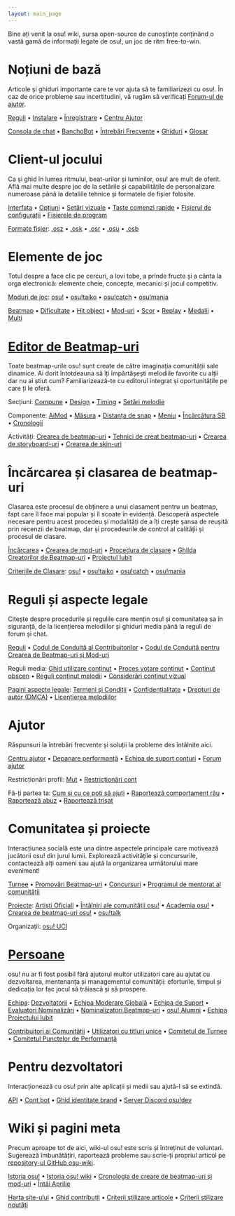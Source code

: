 ```yaml
---
layout: main_page
---
```


<div class="wiki-main-page__blurb">
Bine ați venit la osu! wiki, sursa open-source de cunoștințe conținând o vastă gamă de informații legate de osu!, un joc de ritm free-to-win.
</div>

<div class="wiki-main-page__panels">
<div class="wiki-main-page-panel wiki-main-page-panel--full">

# Noțiuni de bază

Articole și ghiduri importante care te vor ajuta să te familiarizezi cu osu!. În caz de orice probleme sau incertitudini, vă rugăm să verificați [Forum-ul de ajutor](https://osu.ppy.sh/forum/5).

[Reguli](/wiki/Rules) • [Instalare](/wiki/Client/Installation) • [Înregistrare](/wiki/Registration) • [Centru Ajutor](/wiki/Help_centre)

[Consola de chat](/wiki/Client/Interface/Chat_console) • [BanchoBot](/wiki/BanchoBot) • [Întrebări Frecvente](/wiki/FAQ) • [Ghiduri](/wiki/Guides) • [Glosar](/wiki/Glossary)

</div>
<div class="wiki-main-page-panel">

# Client-ul jocului

Ca și ghid în lumea ritmului, beat-urilor și luminilor, osu! are mult de oferit. Află mai multe despre joc de la setările și capabilitățile de personalizare numeroase până la detaliile tehnice și formatele de fișier folosite.

[Interfața](/wiki/Client/Interface) • [Opțiuni](/wiki/Client/Options) • [Setări vizuale](/wiki/Client/Interface/Visual_settings) • [Taste comenzi rapide](/wiki/Client/Keyboard_shortcuts) • [Fișierul de configurații](/wiki/Client/Program_files/User_configuration_file) • [Fișierele de program](/wiki/Client/Program_files)

[Formate fișier](/wiki/Client/File_formats): [.osz](/wiki/osu!_File_Formats/Osz_(file_format)) • [.osk](/wiki/osu!_File_Formats/Osk_(file_format)) • [.osr](/wiki/osu!_File_Formats/Osr_(file_format)) • [.osu](/wiki/osu!_File_Formats/Osu_(file_format)) • [.osb](/wiki/osu!_File_Formats/Osb_(file_format))

</div>
<div class="wiki-main-page-panel">

# Elemente de joc

Totul despre a face clic pe cercuri, a lovi tobe, a prinde fructe și a cânta la orga electronică: elemente cheie, concepte, mecanici și jocul competitiv.

[Moduri de joc](/wiki/Game_mode): [osu!](/wiki/Game_mode/osu!) • [osu!taiko](/wiki/Game_mode/osu!taiko) • [osu!catch](/wiki/Game_mode/osu!catch) • [osu!mania](/wiki/Game_mode/osu!mania)

[Beatmap](/wiki/Beatmap) • [Dificultate](/wiki/Beatmap/Difficulty) • [Hit object](/wiki/Hit_object) • [Mod-uri](/wiki/Game_modifier) • [Scor](/wiki/Gameplay/Score) • [Replay](/wiki/Gameplay/Replay) • [Medalii](/wiki/Medals) • [Multi](/wiki/Client/Interface/Multiplayer)

</div>
<div class="wiki-main-page-panel">

# [Editor de Beatmap-uri](/wiki/Client/Beatmap_editor)

Toate beatmap-urile osu! sunt create de către imaginația comunității sale dinamice. Ai dorit întotdeauna să îți împărtășești melodiile favorite cu alții dar nu ai știut cum? Familiarizează-te cu editorul integrat și oportunitățile pe care ți le oferă.

Secțiuni: [Compune](/wiki/Client/Beatmap_editor/Compose) • [Design](/wiki/Client/Beatmap_editor/Design) • [Timing](/wiki/Client/Beatmap_editor/Timing) • [Setări melodie](/wiki/Client/Beatmap_editor/Song_Setup)

Componente: [AiMod](/wiki/Client/Beatmap_editor/AiMod) • [Măsura](/wiki/Client/Beatmap_editor/Beat_Snap_Divisor) • [Distanța de snap](/wiki/Client/Beatmap_editor/Distance_snap) • [Meniu](/wiki/Client/Beatmap_editor/Menu) • [Încărcătura SB](/wiki/Client/Beatmap_editor/SB_Load) • [Cronologii](/wiki/Client/Beatmap_editor/Timelines)

Activități: [Crearea de beatmap-uri](/wiki/Beatmapping) • [Tehnici de creat beatmap-uri](/wiki/Mapping_techniques) • [Crearea de storyboard-uri](/wiki/Storyboard#storyboarding) • [Crearea de skin-uri](/wiki/Skinning)

</div>
<div class="wiki-main-page-panel">

# Încărcarea și clasarea de beatmap-uri

Clasarea este procesul de obținere a unui clasament pentru un beatmap, fapt care îl face mai popular și îl scoate în evidență. Descoperă aspectele necesare pentru acest procedeu și modalități de a îți crește șansa de reușită prin recenzii de beatmap, dar și procedeurile de control al calității și procesul de clasare.

[Încărcarea](/wiki/Submission) • [Crearea de mod-uri](/wiki/Modding) • [Procedura de clasare](/wiki/Beatmap_ranking_procedure) • [Ghilda Creatorilor de Beatmap-uri](/wiki/Community/Mappers_Guild) • [Proiectul Iubit](/wiki/Community/Project_Loved)

[Criteriile de Clasare](/wiki/Ranking_Criteria): [osu!](/wiki/Ranking_Criteria/osu!) • [osu!taiko](/wiki/Ranking_Criteria/osu!taiko) • [osu!catch](/wiki/Ranking_Criteria/osu!catch) • [osu!mania](/wiki/Ranking_Criteria/osu!mania)

</div>
<div class="wiki-main-page-panel">

# Reguli și aspecte legale

Citește despre procedurile și regulile care mențin osu! și comunitatea sa în siguranță, de la licențierea melodiilor și ghiduri media până la reguli de forum și chat.

[Reguli](/wiki/Rules) • [Codul de Conduită al Contribuitorilor](/wiki/Contributor_Code_of_Conduct) • [Codul de Conduită pentru Crearea de Beatmap-uri și Mod-uri](/wiki/Rules/Code_of_Conduct_for_Modding_and_Mapping)

Reguli media: [Ghid utilizare conținut](/wiki/Rules/Content_Usage_Guidelines) • [Proces votare conținut](/wiki/Rules/Content_Voting_Process) • [Conținut obscen](/wiki/Rules/Explicit_Content) • [Reguli conținut melodii](/wiki/Rules/Song_Content_Rules) • [Considerări conținut vizual](/wiki/Rules/Visual_Content_Considerations)

[Pagini aspecte legale](/wiki/Legal): [Termeni și Condiții](/wiki/Legal/Terms) • [Confidențialitate](/wiki/Legal/Privacy) • [Drepturi de autor (DMCA)](/wiki/Legal/Copyright) • [Licențierea melodiilor](/wiki/Legal/Music_licensing)

</div>
<div class="wiki-main-page-panel">

# Ajutor

Răspunsuri la întrebări frecvente și soluții la probleme des întâlnite aici.

[Centru ajutor](/wiki/Help_centre) • [Depanare performanță](/wiki/Performance_troubleshooting) • [Echipa de suport conturi](/wiki/People/The_Team/Account_support_team) • [Forum ajutor](https://osu.ppy.sh/forum/5)

Restricționări profil: [Mut](/wiki/Silence) • [Restricționări cont](/wiki/Help_centre/Account_restrictions)

Fă-ți partea ta: [Cum și cu ce poți să ajuți](/wiki/Community/How_you_can_help!) • [Raportează comportament rău](/wiki/Reporting_bad_behaviour) • [Raportează abuz](/wiki/Reporting_bad_behaviour/Abuse) • [Raportează trișat](/wiki/Reporting_bad_behaviour/Handling_foul_play)

</div>
<div class="wiki-main-page-panel">

# Comunitatea și proiecte

Interacțiunea socială este una dintre aspectele principale care motivează jucătorii osu! din jurul lumii. Explorează activitățile și concursurile, contactează alți oameni sau ajută la organizarea următorului mare eveniment!

[Turnee](/wiki/Tournaments) • [Promovări Beatmap-uri](/wiki/Beatmap_Spotlights) • [Concursuri](/wiki/Contests) • [Programul de mentorat al comunității](/wiki/Community/Community_Mentorship_Program)

[Proiecte](/wiki/Community/Projects): [Artiști Oficiali](/wiki/Featured_Artists) • [Întâlniri ale comunității osu!](/wiki/Community/osu!_community_meetings) • [Academia osu!](/wiki/Community/Video_series/osu!academy) • [Crearea de beatmap-uri osu!](/wiki/Community/Video_series/osu!mapping) • [osu!talk](/wiki/Community/Video_series/osu!talk)

Organizații: [osu! UCI](/wiki/Community/Organisations/osu!_UCI)

</div>
<div class="wiki-main-page-panel">

# [Persoane](/wiki/People)

osu! nu ar fi fost posibil fără ajutorul multor utilizatori care au ajutat cu dezvoltarea, mentenanța și managementul comunității: eforturile, timpul și dedicația lor fac jocul să trăiască și să prospere.

[Echipa](/wiki/People/The_Team): [Dezvoltatorii](/wiki/People/The_Team/Developers) • [Echipa Moderare Globală](/wiki/People/The_Team/Global_Moderation_Team) • [Echipa de Suport](/wiki/People/The_Team/Support_Team) • [Evaluatori Nominalizări](/wiki/People/The_Team/Nomination_Assessment_Team) • [Nominalizatori Beatmap-uri](/wiki/People/The_Team/Beatmap_Nominators) • [osu! Alumni](/wiki/People/The_Team/osu!_Alumni) • [Echipa Proiectului Iubit](/wiki/People/The_Team/Project_Loved_Team)

[Contribuitori ai Comunității](/wiki/People/Community_Contributors) • [Utilizatori cu titluri unice](/wiki/People/Users_with_unique_titles) • [Comitetul de Turnee](/wiki/People/Tournament_Committee) • [Comitetul Punctelor de Performanță](/wiki/People/Performance_Points_Committee)

</div>
<div class="wiki-main-page-panel">

# Pentru dezvoltatori

Interacționează cu osu! prin alte aplicații și medii sau ajută-l să se extindă.

[API](/wiki/osu!api) • [Cont bot](/wiki/Bot_account) • [Ghid identitate brand](/wiki/Brand_identity_guidelines) • [Server Discord osu!dev](/wiki/Community/osu!dev_Discord_server)

</div>
<div class="wiki-main-page-panel">

# Wiki și pagini meta

Precum aproape tot de aici, wiki-ul osu! este scris și întreținut de voluntari. Sugerează îmbunătățiri, raportează probleme sau scrie-ți propriul articol pe [repository-ul GitHub osu-wiki](https://github.com/ppy/osu-wiki).

[Istoria osu!](/wiki/History_of_osu!) • [Istoria osu! wiki](/wiki/History_of_osu!/osu!_wiki) • [Cronologia de creare de beatmap-uri și mod-uri](/wiki/Mapping_and_Modding_Timeline) • [Întâi Aprilie](/wiki/History_of_osu!/April_Fools)

[Harta site-ului](/wiki/Sitemap) • [Ghid contribuții](/wiki/osu!_wiki/Contribution_guide) • [Criterii stilizare articole](/wiki/Article_styling_criteria) • [Criterii stilizare noutăți](/wiki/News_styling_criteria)

</div>
</div>
